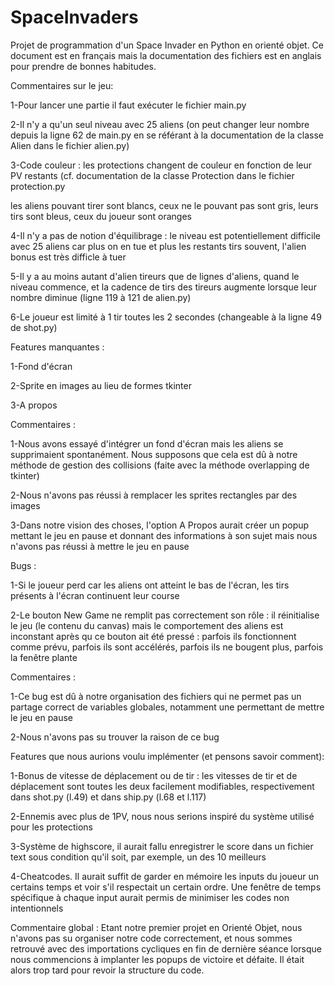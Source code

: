 # SpaceInvaders
Projet de programmation d'un Space Invader en Python en orienté objet.
Ce document est en français mais la documentation des fichiers est en anglais pour prendre de bonnes habitudes.

Commentaires sur le jeu:

  1-Pour lancer une partie il faut exécuter le fichier main.py
  
  2-Il n'y a qu'un seul niveau avec 25 aliens (on peut changer leur nombre depuis la ligne 62 de main.py en se référant à la documentation de la classe Alien dans le fichier alien.py)
  
  3-Code couleur : les protections changent de couleur en fonction de leur PV restants (cf. documentation de la classe Protection dans le fichier protection.py 
  
  les aliens pouvant tirer sont blancs, ceux ne le pouvant pas sont gris, leurs tirs sont bleus, ceux du joueur sont oranges
  
  4-Il n'y a pas de notion d'équilibrage : le niveau est potentiellement difficile avec 25 aliens car plus on en tue et plus les restants tirs souvent, l'alien bonus est très difficle à tuer
  
  5-Il y a au moins autant d'alien tireurs que de lignes d'aliens, quand le niveau commence, et la cadence de tirs des tireurs augmente lorsque leur nombre diminue (ligne 119 à 121 de alien.py)
  
  6-Le joueur est limité à 1 tir toutes les 2 secondes (changeable à la ligne 49 de shot.py)


Features manquantes :

  1-Fond d'écran
  
  2-Sprite en images au lieu de formes tkinter
  
  3-A propos


Commentaires :

  1-Nous avons essayé d'intégrer un fond d'écran mais les aliens se supprimaient spontanément. Nous supposons que cela est dû à notre méthode de gestion des collisions (faite avec la méthode overlapping de tkinter)
  
  2-Nous n'avons pas réussi à remplacer les sprites rectangles par des images
  
  3-Dans notre vision des choses, l'option A Propos aurait créer un popup mettant le jeu en pause et donnant des informations à son sujet mais nous n'avons pas réussi à mettre le jeu en pause
  
  
Bugs :

  1-Si le joueur perd car les aliens ont atteint le bas de l'écran, les tirs présents à l'écran continuent leur course
  
  2-Le bouton New Game ne remplit pas correctement son rôle : il réinitialise le jeu (le contenu du canvas) mais le comportement des aliens est inconstant après qu ce bouton ait été pressé : parfois ils fonctionnent comme prévu, parfois ils sont accélérés, parfois ils ne bougent plus, parfois la fenêtre plante


Commentaires :

  1-Ce bug est dû à notre organisation des fichiers qui ne permet pas un partage correct de variables globales, notamment une permettant de mettre le jeu en pause 
  
  2-Nous n'avons pas su trouver la raison de ce bug
  
  
Features que nous aurions voulu implémenter (et pensons savoir comment):

  1-Bonus de vitesse de déplacement ou de tir : les vitesses de tir et de déplacement sont toutes les deux facilement modifiables, respectivement dans shot.py (l.49) et dans ship.py (l.68 et l.117)
  
  2-Ennemis avec plus de 1PV, nous nous serions inspiré du système utilisé pour les protections
  
  3-Système de highscore, il aurait fallu enregistrer le score dans un fichier text sous condition qu'il soit, par exemple, un des 10 meilleurs
  
  4-Cheatcodes. Il aurait suffit de garder en mémoire les inputs du joueur un certains temps et voir s'il respectait un certain ordre. Une fenêtre de temps spécifique à chaque input aurait permis de minimiser les codes non intentionnels
  
  
Commentaire global : Etant notre premier projet en Orienté Objet, nous n'avons pas su organiser notre code correctement, et nous sommes retrouvé avec des importations cycliques en fin de dernière séance lorsque nous commencions à implanter les popups de victoire et défaite. Il était alors trop tard pour revoir la structure du code.

